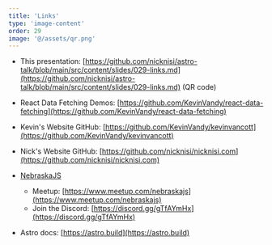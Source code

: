 ```yaml
---
title: 'Links'
type: 'image-content'
order: 29
image: '@/assets/qr.png'
---
```


- This presentation: [https://github.com/nicknisi/astro-talk/blob/main/src/content/slides/029-links.md](https://github.com/nicknisi/astro-talk/blob/main/src/content/slides/029-links.md) (QR code)
- React Data Fetching Demos: [https://github.com/KevinVandy/react-data-fetching](https://github.com/KevinVandy/react-data-fetching)
- Kevin's Website GitHub: [https://github.com/KevinVandy/kevinvancott](https://github.com/KevinVandy/kevinvancott)
- Nick's Website GitHub: [https://github.com/nicknisi/nicknisi.com](https://github.com/nicknisi/nicknisi.com)

- [NebraskaJS](https://www.meetup.com/nebraskajs/)

  - Meetup: [https://www.meetup.com/nebraskajs](https://www.meetup.com/nebraskajs)
  - Join the Discord: [https://discord.gg/gTfAYmHx](https://discord.gg/gTfAYmHx)

- Astro docs: [https://astro.build](https://astro.build)
